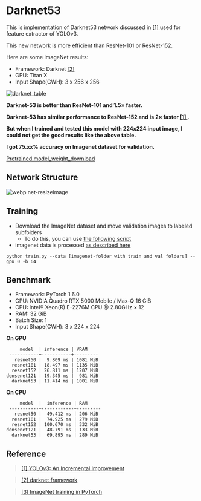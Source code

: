 # Darknet53

This is implementation of Darknet53 network discussed in [ [1] ](https://pjreddie.com/media/files/papers/YOLOv3.pdf) used for feature extractor of YOLOv3.

This new network is more efficient than ResNet-101 or ResNet-152.

Here are some ImageNet results:

- Framework: Darknet [ [2] ](https://github.com/pjreddie/darknet)
- GPU: Titan X
- Input Shape(CWH): 3 x 256 x 256 

![darknet_table](https://user-images.githubusercontent.com/35001605/53488653-4b288280-3ad2-11e9-9aba-f14cbfc65c0c.PNG)


**Darknet-53 is better than ResNet-101 and 1.5× faster.**

**Darknet-53 has similar performance to ResNet-152 and is 2× faster [ [1] ](https://pjreddie.com/media/files/papers/YOLOv3.pdf).** 


**But when I trained and tested this model with 224x224 input image, I could not get the good results like the above table.**

**I got 75.xx% accuracy on Imagenet dataset for validation.**

[Pretrained model_weight_download](https://drive.google.com/open?id=1keZwVIfcWmxfTiswzOKUwkUz2xjvTvfm)


## Network Structure

![webp net-resizeimage](https://user-images.githubusercontent.com/35001605/53487913-2df2b480-3ad0-11e9-9788-b2feab624786.png)


## Training

- Download the ImageNet dataset and move validation images to labeled subfolders
    - To do this, you can use [the following script](https://raw.githubusercontent.com/soumith/imagenetloader.torch/master/valprep.sh)
- imagenet data is processed [as described here](https://github.com/facebook/fb.resnet.torch/blob/master/INSTALL.md#download-the-imagenet-dataset)

```
python train.py --data [imagenet-folder with train and val folders] --gpu 0 -b 64
```

## Benchmark
- Framework: PyTorch 1.6.0
- GPU: NVIDIA Quadro RTX 5000 Mobile / Max-Q 16 GiB
- CPU: Intel® Xeon(R) E-2276M CPU @ 2.80GHz × 12
- RAM: 32 GiB
- Batch Size: 1
- Input Shape(CWH): 3 x 224 x 224 

**On GPU**
```
     model  | inference | VRAM
 -----------+-----------+---------
   resnet50 |  9.809 ms | 1081 MiB
  resnet101 | 18.497 ms | 1135 MiB
  resnet152 | 26.811 ms | 1207 MiB
densenet121 | 19.345 ms |  981 MiB
  darknet53 | 11.414 ms | 1001 MiB
```

**On CPU**
```
     model  |  inference | RAM
 -----------+------------+---------
   resnet50 |  49.412 ms | 206 MiB
  resnet101 |  74.925 ms | 279 MiB
  resnet152 | 100.670 ms | 332 MiB
densenet121 |  48.791 ms | 133 MiB
  darknet53 |  69.895 ms | 289 MiB
```

## Reference
>[ [1] YOLOv3: An Incremental Improvement ](https://pjreddie.com/media/files/papers/YOLOv3.pdf)

>[ [2] darknet framework ](https://github.com/pjreddie/darknet)

>[ [3] ImageNet training in PyTorch](https://github.com/pytorch/examples/tree/master/imagenet)

